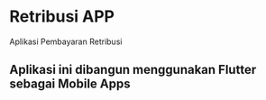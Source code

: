 # Retribusi APP
Aplikasi Pembayaran Retribusi

## Aplikasi ini dibangun menggunakan Flutter sebagai Mobile Apps

